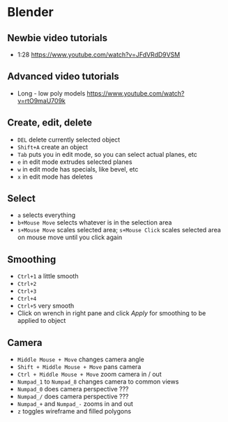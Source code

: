 Blender
=======

Newbie video tutorials
----------------------
- 1:28 https://www.youtube.com/watch?v=JFdVRdD9VSM

Advanced video tutorials
------------------------
- Long - low poly models https://www.youtube.com/watch?v=rtO9maU709k

Create, edit, delete
--------------------
- `DEL` delete currently selected object
- `Shift+A` create an object
- `Tab` puts you in edit mode, so you can select actual planes, etc
- `e` in edit mode extrudes selected planes
- `w` in edit mode has specials, like bevel, etc
- `x` in edit mode has deletes

Select
------
- `a` selects everything
- `b+Mouse Move` selects whatever is in the selection area
- `s+Mouse Move` scales selected area; `s+Mouse Click` scales selected area on mouse move until you click again


Smoothing
---------
- `Ctrl+1` a little smooth
- `Ctrl+2`
- `Ctrl+3`
- `Ctrl+4`
- `Ctrl+5` very smooth
- Click on wrench in right pane and click *Apply* for smoothing to be applied to object

Camera
------
- `Middle Mouse + Move` changes camera angle
- `Shift + Middle Mouse + Move` pans camera
- `Ctrl + Middle Mouse + Move` zoom camera in / out
- `Numpad_1` to `Numpad_8` changes camera to common views
- `Numpad_0` does camera perspective ???
- `Numpad_/` does camera perspective ???
- `Numpad_+` and `Numpad_-` zooms in and out
- `z` toggles wireframe and filled polygons